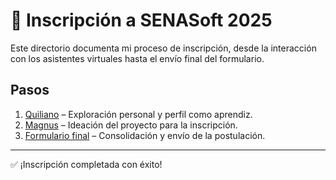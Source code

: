 # 📝 Inscripción a SENASoft 2025

Este directorio documenta mi proceso de inscripción, desde la interacción con los asistentes virtuales hasta el envío final del formulario.

## Pasos

1. [Quiliano](./01-quiliano.md) – Exploración personal y perfil como aprendiz.
2. [Magnus](./02-magnus.md) – Ideación del proyecto para la inscripción.
3. [Formulario final](./03-formulario.md) – Consolidación y envío de la postulación.

---
✅ ¡Inscripción completada con éxito!

